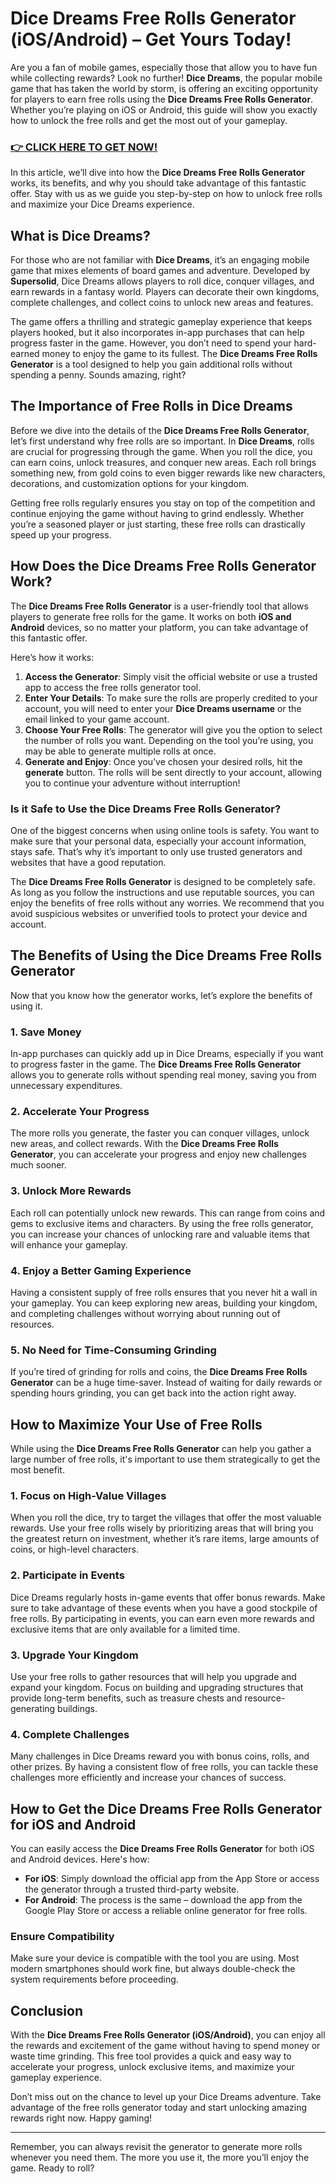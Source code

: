 # Dice Dreams Free Rolls Generator (iOS/Android) – Get Yours Today!

Are you a fan of mobile games, especially those that allow you to have fun while collecting rewards? Look no further! **Dice Dreams**, the popular mobile game that has taken the world by storm, is offering an exciting opportunity for players to earn free rolls using the **Dice Dreams Free Rolls Generator**. Whether you’re playing on iOS or Android, this guide will show you exactly how to unlock the free rolls and get the most out of your gameplay.

### [👉 CLICK HERE TO GET NOW!](https://freerewards.xyz/dice/dreams/)

In this article, we’ll dive into how the **Dice Dreams Free Rolls Generator** works, its benefits, and why you should take advantage of this fantastic offer. Stay with us as we guide you step-by-step on how to unlock free rolls and maximize your Dice Dreams experience.

## What is Dice Dreams?

For those who are not familiar with **Dice Dreams**, it’s an engaging mobile game that mixes elements of board games and adventure. Developed by **Supersolid**, Dice Dreams allows players to roll dice, conquer villages, and earn rewards in a fantasy world. Players can decorate their own kingdoms, complete challenges, and collect coins to unlock new areas and features.

The game offers a thrilling and strategic gameplay experience that keeps players hooked, but it also incorporates in-app purchases that can help progress faster in the game. However, you don’t need to spend your hard-earned money to enjoy the game to its fullest. The **Dice Dreams Free Rolls Generator** is a tool designed to help you gain additional rolls without spending a penny. Sounds amazing, right?

## The Importance of Free Rolls in Dice Dreams

Before we dive into the details of the **Dice Dreams Free Rolls Generator**, let’s first understand why free rolls are so important. In **Dice Dreams**, rolls are crucial for progressing through the game. When you roll the dice, you can earn coins, unlock treasures, and conquer new areas. Each roll brings something new, from gold coins to even bigger rewards like new characters, decorations, and customization options for your kingdom.

Getting free rolls regularly ensures you stay on top of the competition and continue enjoying the game without having to grind endlessly. Whether you’re a seasoned player or just starting, these free rolls can drastically speed up your progress.

## How Does the Dice Dreams Free Rolls Generator Work?

The **Dice Dreams Free Rolls Generator** is a user-friendly tool that allows players to generate free rolls for the game. It works on both **iOS and Android** devices, so no matter your platform, you can take advantage of this fantastic offer.

Here’s how it works:

1. **Access the Generator**: Simply visit the official website or use a trusted app to access the free rolls generator tool.
2. **Enter Your Details**: To make sure the rolls are properly credited to your account, you will need to enter your **Dice Dreams username** or the email linked to your game account.
3. **Choose Your Free Rolls**: The generator will give you the option to select the number of rolls you want. Depending on the tool you’re using, you may be able to generate multiple rolls at once.
4. **Generate and Enjoy**: Once you’ve chosen your desired rolls, hit the **generate** button. The rolls will be sent directly to your account, allowing you to continue your adventure without interruption!

### Is it Safe to Use the Dice Dreams Free Rolls Generator?

One of the biggest concerns when using online tools is safety. You want to make sure that your personal data, especially your account information, stays safe. That’s why it’s important to only use trusted generators and websites that have a good reputation.

The **Dice Dreams Free Rolls Generator** is designed to be completely safe. As long as you follow the instructions and use reputable sources, you can enjoy the benefits of free rolls without any worries. We recommend that you avoid suspicious websites or unverified tools to protect your device and account.

## The Benefits of Using the Dice Dreams Free Rolls Generator

Now that you know how the generator works, let’s explore the benefits of using it.

### 1. **Save Money**

In-app purchases can quickly add up in Dice Dreams, especially if you want to progress faster in the game. The **Dice Dreams Free Rolls Generator** allows you to generate rolls without spending real money, saving you from unnecessary expenditures.

### 2. **Accelerate Your Progress**

The more rolls you generate, the faster you can conquer villages, unlock new areas, and collect rewards. With the **Dice Dreams Free Rolls Generator**, you can accelerate your progress and enjoy new challenges much sooner.

### 3. **Unlock More Rewards**

Each roll can potentially unlock new rewards. This can range from coins and gems to exclusive items and characters. By using the free rolls generator, you can increase your chances of unlocking rare and valuable items that will enhance your gameplay.

### 4. **Enjoy a Better Gaming Experience**

Having a consistent supply of free rolls ensures that you never hit a wall in your gameplay. You can keep exploring new areas, building your kingdom, and completing challenges without worrying about running out of resources.

### 5. **No Need for Time-Consuming Grinding**

If you’re tired of grinding for rolls and coins, the **Dice Dreams Free Rolls Generator** can be a huge time-saver. Instead of waiting for daily rewards or spending hours grinding, you can get back into the action right away.

## How to Maximize Your Use of Free Rolls

While using the **Dice Dreams Free Rolls Generator** can help you gather a large number of free rolls, it's important to use them strategically to get the most benefit.

### 1. **Focus on High-Value Villages**

When you roll the dice, try to target the villages that offer the most valuable rewards. Use your free rolls wisely by prioritizing areas that will bring you the greatest return on investment, whether it’s rare items, large amounts of coins, or high-level characters.

### 2. **Participate in Events**

Dice Dreams regularly hosts in-game events that offer bonus rewards. Make sure to take advantage of these events when you have a good stockpile of free rolls. By participating in events, you can earn even more rewards and exclusive items that are only available for a limited time.

### 3. **Upgrade Your Kingdom**

Use your free rolls to gather resources that will help you upgrade and expand your kingdom. Focus on building and upgrading structures that provide long-term benefits, such as treasure chests and resource-generating buildings.

### 4. **Complete Challenges**

Many challenges in Dice Dreams reward you with bonus coins, rolls, and other prizes. By having a consistent flow of free rolls, you can tackle these challenges more efficiently and increase your chances of success.

## How to Get the Dice Dreams Free Rolls Generator for iOS and Android

You can easily access the **Dice Dreams Free Rolls Generator** for both iOS and Android devices. Here's how:

- **For iOS**: Simply download the official app from the App Store or access the generator through a trusted third-party website.
- **For Android**: The process is the same – download the app from the Google Play Store or access a reliable online generator for free rolls.

### Ensure Compatibility

Make sure your device is compatible with the tool you are using. Most modern smartphones should work fine, but always double-check the system requirements before proceeding.

## Conclusion

With the **Dice Dreams Free Rolls Generator (iOS/Android)**, you can enjoy all the rewards and excitement of the game without having to spend money or waste time grinding. This free tool provides a quick and easy way to accelerate your progress, unlock exclusive items, and maximize your gameplay experience. 

Don’t miss out on the chance to level up your Dice Dreams adventure. Take advantage of the free rolls generator today and start unlocking amazing rewards right now. Happy gaming!

---

Remember, you can always revisit the generator to generate more rolls whenever you need them. The more you use it, the more you’ll enjoy the game. Ready to roll?
